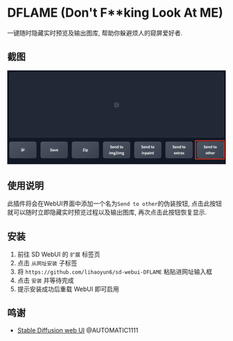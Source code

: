 # DFLAME (Don't F**king Look At ME)
一键随时隐藏实时预览及输出图库, 帮助你躲避烦人的窥屏爱好者. 

## 截图
<img src="./images/ui.jpg"/>  

## 使用说明
此插件将会在WebUI界面中添加一个名为`Send to other`的伪装按钮, 点击此按钮就可以随时立即隐藏实时预览过程以及输出图库, 再次点击此按钮恢复显示.

## 安装
1. 前往 SD WebUI 的 `扩展` 标签页
2. 点击 `从网址安装` 子标签
3. 将 `https://github.com/lihaoyun6/sd-webui-DFLAME` 粘贴进网址输入框
4. 点击 `安装` 并等待完成
5. 提示安装成功后重载 WebUI 即可启用

## 鸣谢
- [Stable Diffusion web UI](https://github.com/AUTOMATIC1111/stable-diffusion-webui) @AUTOMATIC1111  
